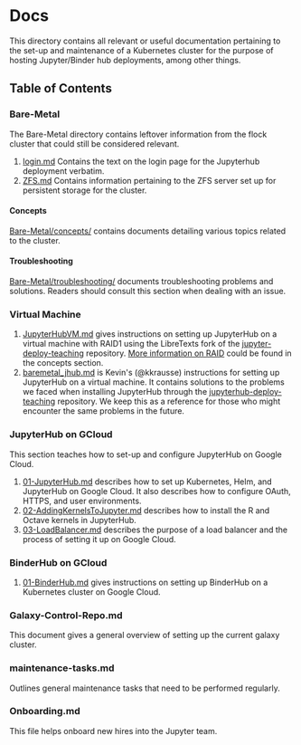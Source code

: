 # Docs

This directory contains all relevant or useful documentation pertaining to the set-up and maintenance 
of a Kubernetes cluster for the purpose of hosting Jupyter/Binder hub deployments, among other things. 

## Table of Contents

### Bare-Metal
The Bare-Metal directory contains leftover information from the flock cluster that could still be 
considered relevant.

1. [login.md](Bare-Metal/login.md) Contains the text on the login page for the Jupyterhub deployment verbatim.
1. [ZFS.md](Bare-Metal/ZFS.md) Contains information pertaining to the ZFS server set up for persistent storage 
for the cluster.

#### Concepts
[Bare-Metal/concepts/](Bare-Metal/concepts/) contains documents detailing various topics related to the cluster.

#### Troubleshooting
[Bare-Metal/troubleshooting/](Bare-Metal/troubleshooting/) documents troubleshooting problems and solutions. Readers should consult this section 
when dealing with an issue.

### Virtual Machine
1. [JupyterHubVM.md](Virtual-Machine/JupyterHubVM.md) gives instructions on setting up JupyterHub on a
virtual machine with RAID1 using the LibreTexts fork of the [jupyter-deploy-teaching](https://github.com/LibreTexts/jupyterhub-deploy-teaching/) repository. [More information on RAID](./docs/Bare-Metal/concepts/RAID.md) could 
be found in the concepts section.
1. [baremetal_jhub.md](Virtual-Machine/baremetal_jhub.md) is Kevin's (@kkrausse) instructions for
setting up JupyterHub on a virtual machine. It contains solutions to the problems we faced
when installing JupyterHub through the [jupyterhub-deploy-teaching](https://github.com/mechmotum/jupyterhub-deploy-teaching)
repository. We keep this as a reference for those who might encounter the same problems in the future.

### JupyterHub on GCloud
This section teaches how to set-up and configure JupyterHub on Google Cloud.

1. [01-JupyterHub.md](JupyterHub-on-GCloud/01-JupyterHub.md) describes how to set up Kubernetes, Helm, 
and JupyterHub on Google Cloud. It also describes how to configure OAuth, HTTPS, and user environments.
1. [02-AddingKernelsToJupyter.md](JupyterHub-on-GCloud/02-AddingKernelsToJupyter.md) describes how to
install the R and Octave kernels in JupyterHub. 
1. [03-LoadBalancer.md](JupyterHub-on-GCloud/03-LoadBalancer.md) describes the purpose of a load
balancer and the process of setting it up on Google Cloud.

### BinderHub on GCloud
1. [01-BinderHub.md](Binder-on-GCloud/01-BinderHub.md) gives instructions on setting up BinderHub
on a Kubernetes cluster on Google Cloud.

### Galaxy-Control-Repo.md
This document gives a general overview of setting up the current galaxy cluster.

### maintenance-tasks.md
Outlines general maintenance tasks that need to be performed regularly.

### Onboarding.md
This file helps onboard new hires into the Jupyter team.